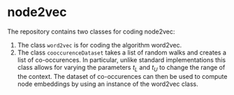 # node2vec
The repository contains two classes for coding node2vec:
1. The class `word2vec` is for coding the algorithm word2vec. 
2. The class `cooccurenceDataset` takes a list of random walks and creates a list of co-occurences. In particular, unlike standard implementations this class allows for varying the parameters $t_L$ and $t_U$ to change the range of the context. The dataset of co-occurences can then be used to compute node embeddings by using an instance of the word2vec class.
